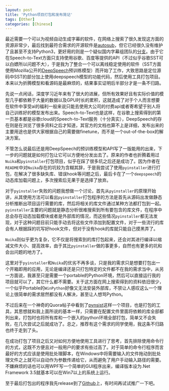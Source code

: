 ```yaml
---
layout: post
title: 'Python项目打包和发布简记'
tags: [Other]
categories: [Chinese]
---
```


最近需要一个可以为视频自动生成字幕的软件，在网络上搜索了很久发现这方面的资源非常少，最后找到最符合需求的开源软件是[autosub](https://github.com/agermanidis/autosub)，但它已经很久没有维护了且甚至不支持Python3，更好用的则是一个疑似国内字幕组团队的[分支](https://github.com/BingLingGroup/autosub)。由于它在Speech-to-Text方面只支持使用谷歌、百度等提供的API（不过似乎谷歌SST可以白嫖所以问题不大），于是我为了整合一个可以离线稳定使用的软件（SST方面使用Mozilla公开的[DeepSpeech](https://github.com/mozilla/DeepSpeech)预训练模型）而开始了工作，大致思路是定位源码中SST的部分加上使用deepspeech模型的功能代码，然后使用工具打包项目。本来以为折腾模型和看源码是最麻烦的，结果事实证明后半部分才是一条不归路。

先说一点闲话，深度学习近年来有了很大的进展，但所有效果好且有实际价值的模型几乎都依赖于大量的数据以及GPU时长的累积，这就造成了对于个人而言想要在软件中享受ai的福利一般来说只能去使用大公司的付费api或者寄希望于别人将自己训练好的模型发布出来。Speech-to-Text也是这样，在谷歌上搜索得到的第一页基本都是谷歌cloud的Speech-to-Text服务（十分真实），DeepSpeech的存在则是在浏览了很多资料之后才知道，其官方的文档也算不上是详细，发布出来的主要用途也是供大家根据自己的需要做finetune，而不是一个out-of-the-box的解决方案。

不管怎么说最后还是用DeepSpeech的预训练模型和API写了一版能用的出来，下一步的问题就是如何打包让它可以方便地分发出去了。原来的作者也折腾着用过`Nuika`和`pyinstaller`打包项目，似乎在踩了很多坑之后还是成功了。因为作者在`README`中对`Nuika`存在的坑较为含糊其辞，于是我尝试了使用`pyinstaller`进行打包，在解决了很多缺失库、错误hook等问题之后，最后卡在了一个`deepspeech`的动态库加载问题上，多次搜索后无果于是选择了放弃。

对于`pyinstaller`失败的问题我想做一个讨论，首先从`pyinstaller`的原理开始讲，从其使用方法可以看出`pyinstaller`打包程序的方法是首先从源码出发做静态分析推断出项目运行需要的库，然后将相关的库文件通过某种方法都打包到一起。`pyinstaller`主要的问题就是静态分析很难搜索到所有要包含的库文件，在程序中总会存在动态加载模块或者是外部库的情况，而这些情况`pyinstaller`都无法发现，对于这种问题目前只能手动去将这些文件添加到配置文件，对于一些流行的库会有人根据踩的坑写好hook文件，但对于没有hook的库就只能自己摸黑弄了。

`Nuika`则似乎更为复杂，它不仅是将搜索到的库打包起来，还会对其进行编译以缩减文件大小、提高效率，由于其比`pyinstaller`做的事更多，自然也有更多的坑和会出问题的地方了。

这里对于`pyinstaller`和`Nuika`的优劣不再多谈，只是我的需求只是想要打包出一个开箱即用的应用，无论是编译还是只打包特定的文件都不在我的需求当中，从另一方面说，我甚至只是需要一个portable的Python环境，然后可以直接运行我的项目就可以了，其它什么都不需要。关于这方面在网上搜索得到的资料依旧很少，一个似乎Portable的`WinPython`好像又无法安装外部库，不禁让人感叹这么一个理论上很简单的需求居然都没有人解决，甚至让人想骂Python。

不过后来在一个神奇的Quora帖子中看到了[pynsist](https://github.com/takluyver/pynsist)这样一个项目，也是打包的工具，其思想就和我上面所说的基本一样，只需要在配置文件里面将依赖的库全部都列出来，打包时也将所有库和一个嵌入的python环境全部打包，简单又不会失败，在几次尝试之后就成功了。总之，推荐有这个需求的同学使用，我这条不归路也终于走到了头。

在成功打包了项目之后又对如何方便地使用工具进行了思考，首先排除使用命令行的方式，这既不方便且对一般用户的要求有些过高了。对于简单的命令行程序而言最好的方式应该是使用批处理脚本，在Windows中将需要输入的文件拖动到批处理文件之上就可以自动作为参数传递给它，从而避免了用户手动输入路径的需要。不嫌麻烦的话也可以用WPF写一个简单的GUI程序出来，编译版本设为.Net Framework 3.5就基本可以在Win7以上的系统上运行。

至于最后打包出的程序我先release到了[Github](https://github.com/ouromoros/autosub/releases/tag/mk3)上，有时间再试试推广一下吧。
